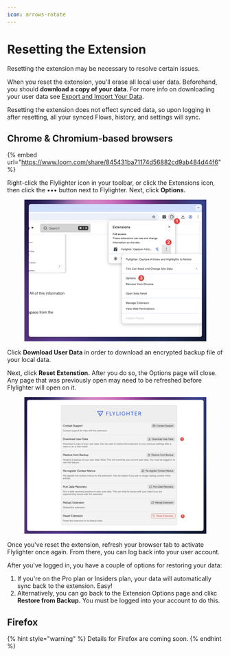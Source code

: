 ```yaml
---
icon: arrows-rotate
---
```


# Resetting the Extension

Resetting the extension may be necessary to resolve certain issues.&#x20;

When you reset the extension, you'll erase all local user data. Beforehand, you should **download a copy of your data**. For more info on downloading your user data see [Export and Import Your Data](../in-depth/export-and-import-your-data.md).

Resetting the extension does not effect synced data, so upon logging in after resetting, all your synced Flows, history, and settings will sync.

## Chrome & Chromium-based browsers

{% embed url="https://www.loom.com/share/845431ba71174d56882cd9ab484d44f6" %}

Right-click the Flylighter icon in your toolbar, or click the Extensions icon, then click the  ••• button next to Flylighter. Next, click **Options.**

<figure><img src="../.gitbook/assets/CleanShot 2025-04-16 at 13.29.14@2x.png" alt=""><figcaption></figcaption></figure>

Click **Download User Data** in order to download an encrypted backup file of your local data.

Next, click **Reset Extenstion.** After you do so, the Options page will close. Any page that was previously open may need to be refreshed before Flylighter will open on it.

<figure><img src="../.gitbook/assets/CleanShot 2025-04-16 at 13.29.53@2x.png" alt=""><figcaption></figcaption></figure>

Once you've reset the extension, refresh your browser tab to activate Flylighter once again. From there, you can log back into your user account.

After you've logged in, you have a couple of options for restoring your data:

1. If you're on the Pro plan or Insiders plan, your data will automatically sync back to the extension. Easy!
2. Alternatively, you can go back to the Extension Options page and clikc **Restore from Backup.** You must be logged into your account to do this.

## Firefox

{% hint style="warning" %}
Details for Firefox are coming soon.
{% endhint %}

